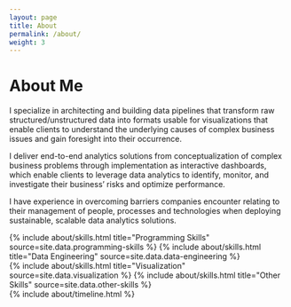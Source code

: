 ```yaml
---
layout: page
title: About
permalink: /about/
weight: 3
---
```


# **About Me**

I specialize in architecting and building data pipelines that transform raw structured/unstructured data into 
formats usable for visualizations that enable clients to understand the underlying causes of complex business issues and gain
foresight into their occurrence.

I deliver end-to-end analytics solutions from conceptualization of complex business problems through
implementation as interactive dashboards, which enable clients to leverage data analytics to identify, monitor,
and investigate their business’ risks and optimize performance.

I have experience in overcoming barriers companies encounter relating to their management of people, processes
and technologies when deploying sustainable, scalable data analytics solutions.

<div class="row">
{% include about/skills.html title="Programming Skills" source=site.data.programming-skills %}
{% include about/skills.html title="Data Engineering" source=site.data.data-engineering %}
</div>

<div class="row">
{% include about/skills.html title="Visualization" source=site.data.visualization %}
{% include about/skills.html title="Other Skills" source=site.data.other-skills %}
</div>

<div class="row">
{% include about/timeline.html %}
</div>